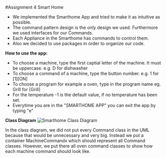 #Assignment 4 Smart Home

- We implemented the Smarthome App and tried to make it as intuitive as possible.
- The command pattern design is the only design we used. Furthermore we used interfaces for our Commands.
- Each Appliance in the Smarthome has commands to control them. 
- Also we decided to use packages in order to organize our code.

**How to use the app:**

- To choose a machine, type the first captial letter of the machine. It must be uppercase. e.g. D for dishwasher
- To choose a command of a machine, type the button number. e.g. 1 for [1][ON]
- To choose a program for example a oven, type in the program name eg. Grill for [Grill]
- For the temperature -1 is the default value, if no temperature has been set.
- Everytime you are in the "SMARTHOME APP" you can exit the app by typing "e"

**Class Diagram**
![Smarthome Class Diagram](smarthome_cd.format)

In the class diagram, we did not put every Command class in the UML because that would be unnecessary and very big.
Instead we put a container MachineCommandx which should represent all Command classes.
However, we put there all oven command classes to show how each machine command should look like.


